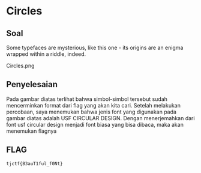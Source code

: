 # Circles

## Soal
Some typefaces are mysterious, like this one - its origins are an enigma wrapped within a riddle, indeed.

Circles.png

## Penyelesaian
Pada gambar diatas terlihat bahwa simbol-simbol tersebut sudah mencerminkan format dari flag yang akan kita cari. Setelah melakukan percobaan, saya menemukan bahwa jenis font yang digunakan pada gambar diatas adalah USF CIRCULAR DESIGN.
Dengan menerjemahkan dari font usf circular design menjadi font biasa yang bisa dibaca, maka akan menemukan flagnya

## FLAG
`tjctf{B3auT1ful_f0Nt}`